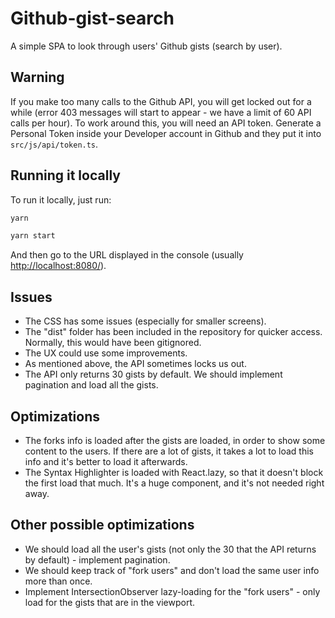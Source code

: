 # Github-gist-search

A simple SPA to look through users' Github gists (search by user).

## Warning

If you make too many calls to the Github API, you will get locked out for a while (error 403 messages will start to appear - we have a limit of 60 API calls per hour). To work around this, you will need an API token. Generate a Personal Token inside your Developer account in Github and they put it into `src/js/api/token.ts`.

## Running it locally

To run it locally, just run:

```bash
yarn

yarn start
```

And then go to the URL displayed in the console (usually <http://localhost:8080/>).

## Issues

- The CSS has some issues (especially for smaller screens).
- The "dist" folder has been included in the repository for quicker access. Normally, this would have been gitignored.
- The UX could use some improvements.
- As mentioned above, the API sometimes locks us out.
- The API only returns 30 gists by default. We should implement pagination and load all the gists.

## Optimizations

- The forks info is loaded after the gists are loaded, in order to show some content to the users. If there are a lot of gists, it takes a lot to load this info and it's better to load it afterwards.
- The Syntax Highlighter is loaded with React.lazy, so that it doesn't block the first load that much. It's a huge component, and it's not needed right away.

## Other possible optimizations

- We should load all the user's gists (not only the 30 that the API returns by default) - implement pagination.
- We should keep track of "fork users" and don't load the same user info more than once.
- Implement IntersectionObserver lazy-loading for the "fork users" - only load for the gists that are in the viewport.
